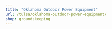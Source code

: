 ```yaml
---
title: "Oklahoma Outdoor Power Equipment"
url: /tulsa/oklahoma-outdoor-power-equipment/
shop: groundskeeping
---
```

